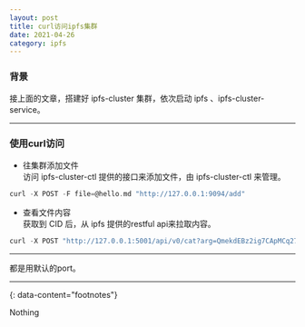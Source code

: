 ```yaml
---
layout: post
title: curl访问ipfs集群
date: 2021-04-26
category: ipfs
---
```


### 背景
接上面的文章，搭建好 ipfs-cluster 集群，依次启动 ipfs 、ipfs-cluster-service。    

***

### 使用curl访问

* 往集群添加文件  
访问 ipfs-cluster-ctl 提供的接口来添加文件，由 ipfs-cluster-ctl 来管理。  

```c
curl -X POST -F file=@hello.md "http://127.0.0.1:9094/add"
```

* 查看文件内容  
获取到 CID 后，从 ipfs 提供的restful api来拉取内容。  

```c
curl -X POST "http://127.0.0.1:5001/api/v0/cat?arg=QmekdEBz2ig7CApMCq27kYdPxsdcLzmUWrXrCwm66PBe68"
```

***

都是用默认的port。  

---
{: data-content="footnotes"}

Nothing